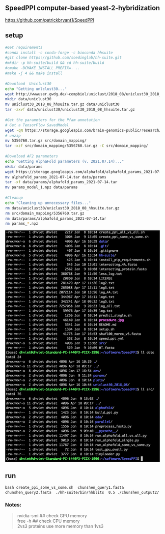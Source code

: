 ## SpeedPPI computer-based yeast-2-hybridization
https://github.com/patrickbryant1/SpeedPPI

## setup
```bash
#Get requirements
#conda install -c conda-forge -c bioconda hhsuite
#git clone https://github.com/soedinglab/hh-suite.git
#mkdir -p hh-suite/build && cd hh-suite/build
#cmake -DCMAKE_INSTALL_PREFIX=. ..
#make -j 4 && make install

#Download  Uniclust30
echo "Getting unlclust30..."
wget http://wwwuser.gwdg.de/~compbiol/uniclust/2018_08/uniclust30_2018_08_hhsuite.tar.gz --no-check-certificate
mkdir data/uniclust30
mv uniclust30_2018_08_hhsuite.tar.gz data/uniclust30
tar -zxvf data/uniclust30/uniclust30_2018_08_hhsuite.tar.gz

#Get the parameters for the Pfam annotation
# Get a TensorFlow SavedModel
wget -qN https://storage.googleapis.com/brain-genomics-public/research/proteins/pfam/models/single_domain_per_sequence_zipped_models/seed_random_32.0/5356760.tar.gz
# unzip
mv 5356760.tar.gz src/domain_mapping/
tar -xzf src/domain_mapping/5356760.tar.gz -C src/domain_mapping/

#Download AF2 parameters
echo "Getting AlphaFold parameters (v. 2021.07.14)..."
mkdir data/params
wget https://storage.googleapis.com/alphafold/alphafold_params_2021-07-14.tar
mv alphafold_params_2021-07-14.tar data/params
tar -xf data/params/alphafold_params_2021-07-14.tar
mv params_model_1.npz data/params

#Cleanup
echo "Cleaning up unnecessary files..."
rm data/uniclust30/uniclust30_2018_08_hhsuite.tar.gz
rm src/domain_mapping/5356760.tar.gz
rm data/params/alphafold_params_2021-07-14.tar
rm params_*.npz
```
<img src="./folder_structure.png" alt="folder_structure" width="600">

## run
```
bash create_ppi_some_vs_some.sh  chunshen_query1.fasta chunshen_query2.fasta  ./hh-suite/bin/hhblits  0.5 ./chunshen_output2/
```
### Notes:
> nvidia-smi  ## check GPU memory \
> free -h ## check CPU memory \
> 2vs3 proteins use more memory than 1vs3
